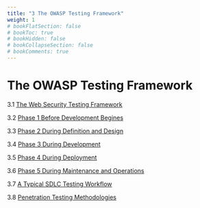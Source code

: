 ```yaml
---
title: "3 The OWASP Testing Framework"
weight: 1
# bookFlatSection: false
# bookToc: true
# bookHidden: false
# bookCollapseSection: false
# bookComments: true
---
```


# The OWASP Testing Framework

3.1 [The Web Security Testing Framework](0-The_Web_Security_Testing_Framework.md)

3.2 [Phase 1 Before Development Begines](0-The_Web_Security_Testing_Framework.md#phase-1-before-development-begins)

3.3 [Phase 2 During Definition and Design](0-The_Web_Security_Testing_Framework.md#phase-2-during-definition-and-design)

3.4 [Phase 3 During Development](0-The_Web_Security_Testing_Framework.md#phase-3-during-development)

3.5 [Phase 4 During Deployment](0-The_Web_Security_Testing_Framework.md#phase-4-during-deployment)

3.6 [Phase 5 During Maintenance and Operations](0-The_Web_Security_Testing_Framework.md#phase-5-during-maintenance-and-operations)

3.7 [A Typical SDLC Testing Workflow](0-The_Web_Security_Testing_Framework.md#a-typical-sdlc-testing-workflow)

3.8 [Penetration Testing Methodologies](1-Penetration_Testing_Methodologies.md)